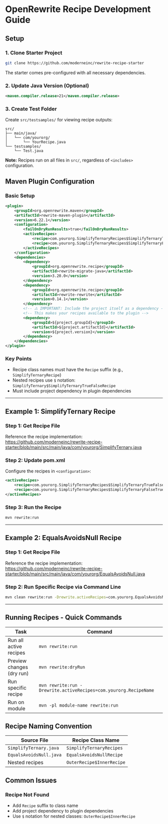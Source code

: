 # OpenRewrite Recipe Development Guide

## Setup

### 1. Clone Starter Project
```bash
git clone https://github.com/moderneinc/rewrite-recipe-starter
```
The starter comes pre-configured with all necessary dependencies.

### 2. Update Java Version (Optional)
```xml
<maven.compiler.release>21</maven.compiler.release>
```

### 3. Create Test Folder
Create `src/testsamples/` for viewing recipe outputs:
```
src/
├── main/java/
│   └── com/yourorg/
│       └── YourRecipe.java
└── testsamples/
    └── Test.java
```

**Note:** Recipes run on all files in `src/`, regardless of `<includes>` configuration.

## Maven Plugin Configuration

### Basic Setup
```xml
<plugin>
    <groupId>org.openrewrite.maven</groupId>
    <artifactId>rewrite-maven-plugin</artifactId>
    <version>6.22.1</version>
    <configuration>
        <failOnDryRunResults>true</failOnDryRunResults>
        <activeRecipes>
            <recipe>com.yourorg.SimplifyTernaryRecipes$SimplifyTernaryTrueFalseRecipe</recipe>
            <recipe>com.yourorg.SimplifyTernaryRecipes$SimplifyTernaryFalseTrueRecipe</recipe>
        </activeRecipes>
    </configuration>
    <dependencies>
        <dependency>
            <groupId>org.openrewrite.recipe</groupId>
            <artifactId>rewrite-migrate-java</artifactId>
            <version>3.20.0</version>
        </dependency>
        <dependency>
            <groupId>org.openrewrite.recipe</groupId>
            <artifactId>rewrite-rewrite</artifactId>
            <version>0.14.1</version>
        </dependency>
        <!-- ⚠️ IMPORTANT: Include the project itself as a dependency -->
        <!-- This makes your recipes available to the plugin -->
        <dependency>
            <groupId>${project.groupId}</groupId>
            <artifactId>${project.artifactId}</artifactId>
            <version>${project.version}</version>
        </dependency>
    </dependencies>
</plugin>
```

### Key Points
- Recipe class names must have the `Recipe` suffix (e.g., `SimplifyTernaryRecipe`)
- Nested recipes use `$` notation: `SimplifyTernary$SimplifyTernaryTrueFalseRecipe`
- Must include project dependency in plugin dependencies

---

## Example 1: SimplifyTernary Recipe

### Step 1: Get Recipe File

Reference the recipe implementation:
https://github.com/moderneinc/rewrite-recipe-starter/blob/main/src/main/java/com/yourorg/SimplifyTernary.java

### Step 2: Update pom.xml

Configure the recipes in `<configuration>`:

```xml
<activeRecipes>
    <recipe>com.yourorg.SimplifyTernaryRecipes$SimplifyTernaryTrueFalseRecipe</recipe>
    <recipe>com.yourorg.SimplifyTernaryRecipes$SimplifyTernaryFalseTrueRecipe</recipe>
</activeRecipes>
```

### Step 3: Run the Recipe

```bash
mvn rewrite:run
```

---

## Example 2: EqualsAvoidsNull Recipe

### Step 1: Get Recipe File

Reference the recipe implementation:
https://github.com/moderneinc/rewrite-recipe-starter/blob/main/src/main/java/com/yourorg/EqualsAvoidsNull.java

### Step 2: Run Specific Recipe via Command Line

```bash
mvn clean rewrite:run -Drewrite.activeRecipes=com.yourorg.EqualsAvoidsNullRecipe
```

---

## Running Recipes - Quick Commands

| Task | Command |
|---|---|
| Run all active recipes | `mvn rewrite:run` |
| Preview changes (dry run) | `mvn rewrite:dryRun` |
| Run specific recipe | `mvn rewrite:run -Drewrite.activeRecipes=com.yourorg.RecipeName` |
| Run on module | `mvn -pl module-name rewrite:run` |

## Recipe Naming Convention

| Source File | Recipe Class Name |
|---|---|
| `SimplifyTernary.java` | `SimplifyTernaryRecipes` |
| `EqualsAvoidsNull.java` | `EqualsAvoidsNullRecipe` |
| Nested recipes | `OuterRecipe$InnerRecipe` |

## Common Issues

### Recipe Not Found
- Add `Recipe` suffix to class name
- Add project dependency to plugin dependencies
- Use `$` notation for nested classes: `OuterRecipe$InnerRecipe`
